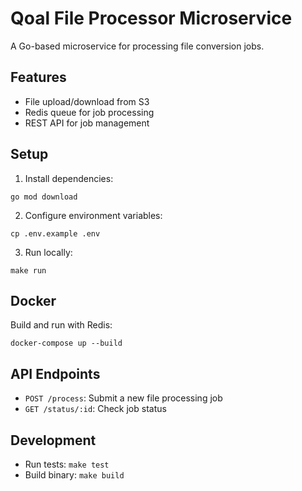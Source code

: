 # Qoal File Processor Microservice

A Go-based microservice for processing file conversion jobs.

## Features
- File upload/download from S3
- Redis queue for job processing
- REST API for job management

## Setup
1. Install dependencies:
```
go mod download
```

2. Configure environment variables:
```
cp .env.example .env
```

3. Run locally:
```
make run
```

## Docker
Build and run with Redis:
```
docker-compose up --build
```

## API Endpoints
- `POST /process`: Submit a new file processing job
- `GET /status/:id`: Check job status

## Development
- Run tests: `make test`
- Build binary: `make build`